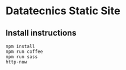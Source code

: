 # Datatecnics Static Site

## Install instructions

```
npm install
npm run coffee
npm run sass
http-now
```
